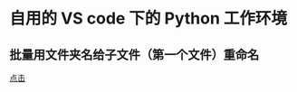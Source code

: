 # 自用的 VS code 下的 Python 工作环境

## 批量用文件夹名给子文件（第一个文件）重命名
[点击](https://github.com/kaluosifa/Python/blob/master/%E6%89%B9%E9%87%8F%E6%96%87%E4%BB%B6%E5%A4%B9%E5%90%8D%E6%9B%BF%E4%BB%A3%E5%85%B6%E4%B8%8B%E6%96%87%E4%BB%B6%E5%90%8D/README.md)
